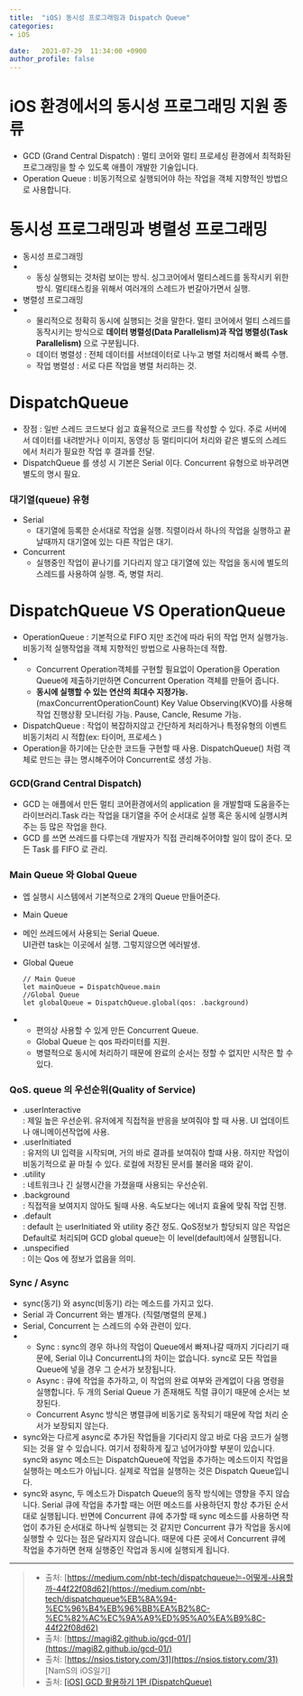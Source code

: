 ```yaml
---
title:  "iOS) 동시성 프로그래밍과 Dispatch Queue"
categories:
- iOS

date:   2021-07-29  11:34:00 +0900
author_profile: false
---
```

# iOS 환경에서의 동시성 프로그래밍 지원 종류

-   GCD (Grand Central Dispatch) : 멀티 코어와 멀티 프로세싱 환경에서 최적화된 프로그래밍을 할 수 있도록 애플이 개발한 기술입니다.
-   Operation Queue : 비동기적으로 실행되어야 하는 작업을 객체 지향적인 방법으로 사용합니다.

# 동시성 프로그래밍과 병렬성 프로그래밍

-   동시성 프로그래밍
-   -   동싱 실행되는 것처럼 보이는 방식. 싱그코어에서 멀티스레드를 동작시키 위한 방식. 멀티태스킹을 위해서 여러개의 스레드가 번갈아가면서 실행.
-   병렬성 프로그래밍
-   -   물리적으로 정확히 동시에 실행되는 것을 말한다. 멀티 코어에서 멀티 스레드를 동작시키는 방식으로 **데이터 병렬성(Data Parallelism)과 작업 병렬성(Task Parallelism)** 으로 구분됩니다.
    -   데이터 병렬성 : 전체 데이터를 서브데이터로 나누고 병렬 처리해서 빠륵 수행.
    -   작업 병렬성 : 서로 다른 작업을 병렬 처리하는 것.

# DispatchQueue

-   장점 : 일반 스레드 코드보다 쉽고 효율적으로 코드를 작성할 수 있다. 주로 서버에서 데이터를 내려받거나 이미지, 동영상 등 멀티미디어 처리와 같은 별도의 스레드에서 처리가 필요한 작업 후 결과를 전달.
-   DispatchQueue 를 생성 시 기본은 Serial 이다. Concurrent 유형으로 바꾸려면 별도의 명시 필요.

### 대기열(queue) 유형

-   Serial
    -   대기열에 등록한 순서대로 작업을 실행. 직렬이라서 하나의 작업을 실행하고 끝날때까지 대기열에 있는 다른 작업은 대기.
-   Concurrent
    -   실행중인 작업이 끝나기를 기다리지 않고 대기열에 있는 작업을 동시에 별도의 스레드를 사용하여 실행. 즉, 병렬 처리.

# DispatchQueue VS OperationQueue

-   OperationQueue : 기본적으로 FIFO 지만 조건에 따라 뒤의 작업 먼저 실행가능. 비동기적 실행작업을 객체 지향적인 방법으로 사용하는데 적합.
-   -   Concurrent Operation객체를 구현할 필요없이 Operation을 Operation Queue에 제출하기만하면 Concurrent Operation 객체를 만들어 줍니다.
    -   **동시에 실행할 수 있는 연산의 최대수 지정가능.**(maxConcurrentOperationCount) Key Value Observing(KVO)를 사용해 작업 진행상황 모니터링 가능. Pause, Cancle, Resume 가능.
-   DispatchQueue : 작업이 복잡하지않고 간단하게 처리하거나 특정유형의 이벤트 비동기처리 시 적합(ex: 타이머, 프로세스 )
-   Operation을 하기에는 단순한 코드들 구현할 때 사용. DispatchQueue() 처럼 객체로 만드는 큐는 명시해주어야 Concurrent로 생성 가능.

### GCD(Grand Central Dispatch)

-   GCD 는 애플에서 만든 멀티 코어환경에서의 application 을 개발할때 도움을주는 라이브러리.Task 라는 작업을 대기열을 주어 순서대로 실행 혹은 동시에 실행시켜주는 등 많은 작업을 한다.
-   GCD 를 쓰면 쓰레드를 다루는데 개발자가 직접 관리해주어야할 일이 많이 준다. 모든 Task 를 FIFO 로 관리.

### Main Queue 와 Global Queue

-   엡 실행시 시스템에서 기본적으로 2개의 Queue 만들어준다.
    
-   Main Queue
    
-   메인 쓰레드에서 사용되는 Serial Queue.  
    UI관련 task는 이곳에서 실행. 그렇지않으면 에러발생.
    
-   Global Queue
    
    ```
    // Main Queue
    let mainQueue = DispatchQueue.main
    //Global Queue
    let globalQueue = DispatchQueue.global(qos: .background)
    ```
    
-   -   편의상 사용할 수 있게 만든 Concurrent Queue.
    -   Global Queue 는 qos 파라미터를 지원.
    -   병렬적으로 동시에 처리하기 때문에 완료의 순서는 정할 수 없지만 시작은 할 수 있다.

### QoS. queue 의 우선순위(Quality of Service)

-   .userInteractive  
    : 제일 높은 우선순위. 유저에게 직접적을 반응을 보여줘야 할 때 사용. UI 업데이트나 애니메이션작업에 사용.
-   .userInitiated  
    : 유저의 UI 입력을 시작되며, 거의 바로 결과를 보여줘야 할떄 사용. 하지만 작업이 비동기적으로 끝 마칠 수 있다. 로컬에 저장된 문서를 불러올 때와 같이.
-   .utility  
    : 네트워크나 긴 실행시간을 가졌을때 사용되는 우선순위.
-   .background  
    : 직접적을 보여지지 않아도 될때 사용. 속도보다는 에너지 효율에 맞춰 작업 진행.
-   .default  
    : default 는 userInitiated 와 utility 중간 정도. QoS정보가 할당되지 않은 작업은 Default로 처리되며 GCD global queue는 이 level(default)에서 실행됩니다.
-   .unspecified  
    : 이는 Qos 에 정보가 없음을 의미.

### Sync / Async

-   sync(동기) 와 async(비동기) 라는 메소드를 가지고 있다.
-   Serial 과 Concurrent 와는 별개다. (직렬/병렬의 문제.)
-   Serial, Concurrent 는 스레드의 수와 관련이 있다.
-   -   Sync : sync의 경우 하나의 작업이 Queue에서 빠져나갈 때까지 기다리기 때문에, Serial 이냐 Concurrent냐의 차이는 없습니다. sync로 모든 작업을 Queue에 넣을 경우 그 순서가 보장됩니다.
    -   Async : 큐에 작업을 추가하고, 이 작업의 완료 여부와 관계없이 다음 명령을 실행합니다. 두 개의 Serial Queue 가 존재해도 직렬 큐이기 때문에 순서는 보장된다.
    -   Concurrent Async 방식은 병렬큐에 비동기로 동작되기 때문에 작업 처리 순서가 보장되지 않는다.
-   sync와는 다르게 async로 추가된 작업들을 기다리지 않고 바로 다음 코드가 실행되는 것을 알 수 있습니다. 여기서 정확하게 짚고 넘어가야할 부분이 있습니다. sync와 async 메소드는 DispatchQueue에 작업을 추가하는 메소드이지 작업을 실행하는 메소드가 아닙니다. 실제로 작업을 실행하는 것은 Dispatch Queue입니다.
-   sync와 async, 두 메소드가 Dispatch Queue의 동작 방식에는 영향을 주지 않습니다. Serial 큐에 작업을 추가할 때는 어떤 메소드를 사용하던지 항상 추가된 순서대로 실행됩니다. 반면에 Concurrent 큐에 추가할 때 sync 메소드를 사용하면 작업이 추가된 순서대로 하나씩 실행되는 것 같지만 Concurrent 큐가 작업을 동시에 실행할 수 있다는 점은 달라지지 않습니다. 때문에 다른 곳에서 Concurrent 큐에 작업을 추가하면 현재 실행중인 작업과 동시에 실행되게 됩니다.

---

> -   출처: [https://medium.com/nbt-tech/dispatchqueue는-어떻게-사용할까-44f22f08d62](https://medium.com/nbt-tech/dispatchqueue%EB%8A%94-%EC%96%B4%EB%96%BB%EA%B2%8C-%EC%82%AC%EC%9A%A9%ED%95%A0%EA%B9%8C-44f22f08d62)
> -   출처: [https://magi82.github.io/gcd-01/](https://magi82.github.io/gcd-01/)
> -   출처: [https://nsios.tistory.com/31](https://nsios.tistory.com/31) \[NamS의 iOS일기\]
> -   출처: [\[iOS\] GCD 활용하기 1편 (DispatchQueue)](https://onelife2live.tistory.com/4)
